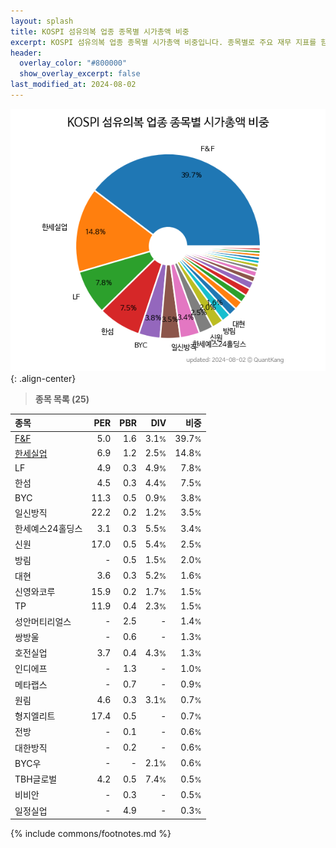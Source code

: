 ```yaml
---
layout: splash
title: KOSPI 섬유의복 업종 종목별 시가총액 비중
excerpt: KOSPI 섬유의복 업종 종목별 시가총액 비중입니다. 종목별로 주요 재무 지표를 함께 표시합니다.
header:
  overlay_color: "#800000"
  show_overlay_excerpt: false
last_modified_at: 2024-08-02
---
```



![KOSPI 섬유의복 업종 종목별 시가총액 비중](/stats/sector/images/kospi_업종_섬유의복_종목.png){: .align-center}


> **종목 목록 (25)**<a id="list"></a>

| **종목** | **PER** | **PBR** | **DIV** | **비중** |
| :------- | ------: | ------: | ------: | -------: |
| [F&F](/383220/) | 5.0 | 1.6 | 3.1<small>%</small> | 39.7<small>%</small> |
| [한세실업](/105630/) | 6.9 | 1.2 | 2.5<small>%</small> | 14.8<small>%</small> |
| LF | 4.9 | 0.3 | 4.9<small>%</small> | 7.8<small>%</small> |
| 한섬 | 4.5 | 0.3 | 4.4<small>%</small> | 7.5<small>%</small> |
| BYC | 11.3 | 0.5 | 0.9<small>%</small> | 3.8<small>%</small> |
| 일신방직 | 22.2 | 0.2 | 1.2<small>%</small> | 3.5<small>%</small> |
| 한세예스24홀딩스 | 3.1 | 0.3 | 5.5<small>%</small> | 3.4<small>%</small> |
| 신원 | 17.0 | 0.5 | 5.4<small>%</small> | 2.5<small>%</small> |
| 방림 | - | 0.5 | 1.5<small>%</small> | 2.0<small>%</small> |
| 대현 | 3.6 | 0.3 | 5.2<small>%</small> | 1.6<small>%</small> |
| 신영와코루 | 15.9 | 0.2 | 1.7<small>%</small> | 1.5<small>%</small> |
| TP | 11.9 | 0.4 | 2.3<small>%</small> | 1.5<small>%</small> |
| 성안머티리얼스 | - | 2.5 | - | 1.4<small>%</small> |
| 쌍방울 | - | 0.6 | - | 1.3<small>%</small> |
| 호전실업 | 3.7 | 0.4 | 4.3<small>%</small> | 1.3<small>%</small> |
| 인디에프 | - | 1.3 | - | 1.0<small>%</small> |
| 메타랩스 | - | 0.7 | - | 0.9<small>%</small> |
| 원림 | 4.6 | 0.3 | 3.1<small>%</small> | 0.7<small>%</small> |
| 형지엘리트 | 17.4 | 0.5 | - | 0.7<small>%</small> |
| 전방 | - | 0.1 | - | 0.6<small>%</small> |
| 대한방직 | - | 0.2 | - | 0.6<small>%</small> |
| BYC우 | - | - | 2.1<small>%</small> | 0.6<small>%</small> |
| TBH글로벌 | 4.2 | 0.5 | 7.4<small>%</small> | 0.5<small>%</small> |
| 비비안 | - | 0.3 | - | 0.5<small>%</small> |
| 일정실업 | - | 4.9 | - | 0.3<small>%</small> |

{% include commons/footnotes.md %}